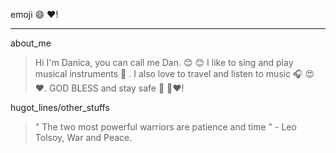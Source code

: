 emoji :smile: :heart:!
***
about_me
> Hi I'm Danica, you can call me Dan. :blush: :blush: I like to sing and play musical instruments :musical_keyboard: . I also love to travel and listen to music  :headphones:  :heart_eyes: :heart:. GOD BLESS and stay safe :angel: :angel::heart:!

hugot_lines/other_stuffs
> " The two most powerful warriors are patience and time " - Leo Tolsoy, War and Peace.
